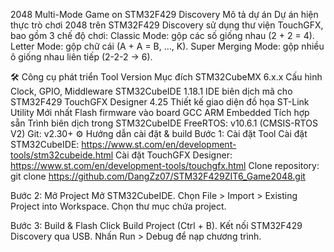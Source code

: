 2048 Multi-Mode Game on STM32F429 Discovery
Mô tả dự án
Dự án hiện thực trò chơi 2048 trên STM32F429 Discovery sử dụng thư viện TouchGFX, bao gồm 3 chế độ chơi:
Classic Mode: gộp các số giống nhau (2 + 2 = 4).
Letter Mode: gộp chữ cái (A + A = B, ..., K).
Super Merging Mode: gộp nhiều ô giống nhau liên tiếp (2-2-2 → 6).

🛠 Công cụ phát triển
Tool	            Version	        Mục đích
STM32CubeMX	      6.x.x	          Cấu hình Clock, GPIO, Middleware
STM32CubeIDE	    1.18.1         	IDE biên dịch mã cho STM32F429
TouchGFX Designer	4.25	          Thiết kế giao diện đồ họa
ST-Link Utility	  Mới nhất	      Flash firmware vào board
GCC ARM Embedded	Tích hợp sẵn	  Trình biên dịch trong STM32CubeIDE
FreeRTOS:         v10.6.1 (CMSIS-RTOS V2)
Git:              v2.30+
⚙ Hướng dẫn cài đặt & build
Bước 1: Cài đặt Tool
Cài đặt STM32CubeIDE: https://www.st.com/en/development-tools/stm32cubeide.html
Cài đặt TouchGFX Designer: https://www.st.com/en/development-tools/touchgfx.html
Clone repository: git clone https://github.com/DangZz07/STM32F429ZIT6_Game2048.git

Bước 2: Mở Project
Mở STM32CubeIDE.
Chọn File > Import > Existing Project into Workspace.
Chọn thư mục chứa project.

Bước 3: Build & Flash
Click Build Project (Ctrl + B).
Kết nối STM32F429 Discovery qua USB.
Nhấn Run > Debug để nạp chương trình.


